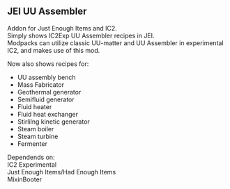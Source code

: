 ## JEI UU Assembler
Addon for Just Enough Items and IC2.  
Simply shows IC2Exp UU Assembler recipes in JEI.  
Modpacks can utilize classic UU-matter and UU Assembler in experimental IC2, and makes use of this mod.  

Now also shows recipes for:  
- UU assembly bench  
- Mass Fabricator  
- Geothermal generator  
- Semifluid generator  
- Fluid heater  
- Fluid heat exchanger  
- Stirlilng kinetic generator  
- Steam boiler  
- Steam turbine  
- Fermenter  

Dependends on:  
IC2 Experimental  
Just Enough Items/Had Enough Items  
MixinBooter  